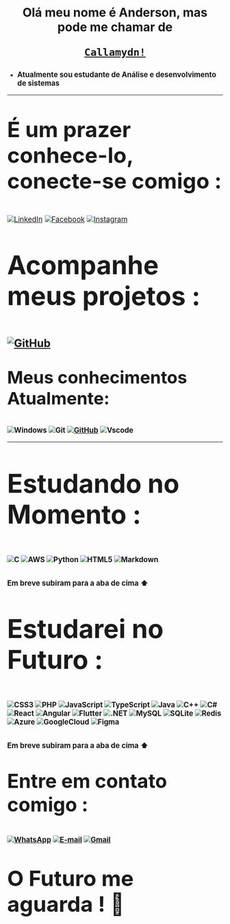 # <p align="center"> **Olá meu nome é Anderson, mas pode me chamar  de <p align="center" style="color:red">[**`Callamydn!`**](https://github.com/callamydn)**</p>

- <big> **Atualmente sou estudante de Análise e desenvolvimento de sistemas**
---

<strong><p style='font-size:50px'>É um prazer conhece-lo, conecte-se comigo :</p></strong>

[![LinkedIn](https://img.shields.io/badge/LinkedIn-f22618?style=for-the-badge&logo=linkedin&logoColor=white)](https://www.linkedin.com/in/anderson-de-lima-da-silva-2a8b621b9/)
[![Facebook](https://img.shields.io/badge/Facebook-f22618?style=for-the-badge&logo=facebook&logoColor=)](https://www.facebook.com/anderson.delima.520/)
[![Instagram](https://img.shields.io/badge/-Instagram-f22618?style=for-the-badge&logo=instagram&logoColor=white)](https://www.instagram.com/anderson_dlds/)

<strong><p style='font-size:60px'>Acompanhe meus projetos :</p></strong>
[![GitHub](https://img.shields.io/badge/GitHub-f22618?style=for-the-badge&logo=github&logoColor=white)](https://github.com/callamydn)
---
<strong><p style='font-size:40px'> Meus conhecimentos Atualmente: </p>
![Windows](https://img.shields.io/badge/Windows-000?style=for-the-badge&logo=windows&logoColor=2CA5E0)
![Git](https://img.shields.io/badge/GIT-E44C30?style=for-the-badge&logo=git&logoColor=white)
[![GitHub](https://img.shields.io/badge/GitHub-100000?style=for-the-badge&logo=github&logoColor=white)](https://github.com/SEUUSERNAME)
![Vscode](https://img.shields.io/badge/Vscode-007ACC?style=for-the-badge&logo=visual-studio-code&logoColor=white)

---

<strong><p style='font-size:60px'> Estudando no Momento : </p>
![C](https://img.shields.io/badge/C-00599C?style=for-the-badge&logo=c&logoColor=white)
![AWS](https://img.shields.io/badge/AWS-000.svg?style=for-the-badge&logo=amazon-aws&logoColor=white)
![Python](https://img.shields.io/badge/python-3670A0?style=for-the-badge&logo=python&logoColor=ffdd54)
![HTML5](https://img.shields.io/badge/HTML5-E34F26?style=for-the-badge&logo=html5&logoColor=white)
![Markdown](https://img.shields.io/badge/Markdown-000?style=for-the-badge&logo=markdown)

<strong> <p style='font-size:17px'> Em breve subiram para a aba de cima ⬆ </p><strong>
----
<strong><p style='font-size:60px'> Estudarei no Futuro : </p>
![CSS3](https://img.shields.io/badge/CSS3-1572B6?style=for-the-badge&logo=css3&logoColor=white)
![PHP](https://img.shields.io/badge/PHP-777BB4?style=for-the-badge&logo=php&logoColor=white)
![JavaScript](https://img.shields.io/badge/JavaScript-F7DF1E?style=for-the-badge&logo=javascript&logoColor=black)
![TypeScript](https://img.shields.io/badge/TypeScript-007ACC?style=for-the-badge&logo=typescript&logoColor=white)
![Java](https://img.shields.io/badge/java-%23ED8B00.svg?style=for-the-badge&logo=openjdk&logoColor=white)
![C++](https://img.shields.io/badge/C%2B%2B-00599C?style=for-the-badge&logo=c%2B%2B&logoColor=white)
![C#](https://img.shields.io/badge/C%23-239120?style=for-the-badge&logo=c-sharp&logoColor=white)
![React](https://img.shields.io/badge/React-20232A?style=for-the-badge&logo=react&logoColor=61DAFB)
![Angular](https://img.shields.io/badge/Angular-DD0031?style=for-the-badge&logo=angular&logoColor=white)
![Flutter](https://img.shields.io/badge/Flutter-02569B?style=for-the-badge&logo=flutter&logoColor=white)
![.NET](https://img.shields.io/badge/.NET-5C2D91?style=for-the-badge&logo=.net&logoColor=white)
![MySQL](https://img.shields.io/badge/MySQL-00000F?style=for-the-badge&logo=mysql&logoColor=white)
![SQLite](https://img.shields.io/badge/SQLite-000?style=for-the-badge&logo=sqlite&logoColor=07405E)
![Redis](https://img.shields.io/badge/redis-%23DD0031.svg?style=for-the-badge&logo=redis&logoColor=white)
![Azure](https://img.shields.io/badge/Azure-blue?style=for-the-badge&logo=microsoft%20azure&logoColor=blue&labelColor=FFFFFF&link=https%3A%2F%2Fimages.app.goo.gl%2FK7PN1jYJd57x4q7A8)
![GoogleCloud](https://img.shields.io/badge/GoogleCloud-%234285F4.svg?style=for-the-badge&logo=google-cloud&logoColor=white)
![Figma](https://img.shields.io/badge/Figma-696969?style=for-the-badge&logo=figma&logoColor=figma)

<strong> <p style='font-size:17px'> Em breve subiram para a aba de cima ⬆ </p><strong>
---
<strong><p style='font-size:45px'>Entre em contato comigo : </strong><strong>

[![WhatsApp](https://img.shields.io/badge/WhatsApp-f22618?style=for-the-badge&logo=whatsapp&logoColor=white)](https://wa.me/55018996982417)
[![E-mail](https://img.shields.io/badge/-OUTLOOK-f22618?style=for-the-badge&logo=microsoft-outlook&logoColor=)](mailto:callamydn@hotmail.com)
[![Gmail](https://img.shields.io/badge/Gmail-f22618?style=for-the-badge&logo=gmail&logoColor=white)](mailto:silvalimaand@gmail.com)

<strong> <p style='font-size:50px'> O Futuro me aguarda ! 🚀 </p><strong>

</p>
